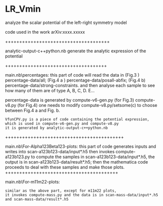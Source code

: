 # LR_Vmin
analyze the scalar potential of the left-right symmetry model


code used in the work arXiv:xxxx.xxxxx

+++++++++++++++++++++++++++++++++++++

analytic-output-c++python.nb generate the analytic expression of the potential

++++++++++++++++++++++++++++++++++++

main.nb\percentages:
	this part of code will
	read the data in 
	(Fig.3 ) percentage-data/all;
	(Fig.4 a ) percentage-data/posall-abfix;
	(Fig.4 b) percentage-data/strong-constraints.
	and then analyse each sample to see how many of them are of type A, B, C, D. E...
	
percentage-data is generated by
	compute-v6-gen.py (for Fig.3)
	compute-v8.py (for Fig.4)
		one needs to modify compute-v8.py/setsome(c) to choose between Fig.4 a  and Fig. b.
	
	VfunCPV.py is a piece of code containing the potential expression, which is used in compute-v6-gen.py and compute-v8.py 
	it is generated by analytic-output-c++python.nb
	
++++++++++++++++++++++++++++++++++++++++++

main.nb\For-Alpha123Beta123-plots:
	this part of code generates inputs and writes into scan-a123b123-data/input*.h5 
	then invokes compute-a123b123.py to compute the samples in scan-a123b123-data/input*.h5, the output is in scan-a123b123-data/result*.h5;
	then the mathematica code proceeds to deal with these samples and make those plots.
++++++++++++++++++++++++++++++++++++++++

main.nb\For-m11m22-plots:

	similar as the above part, except for m11m22 plots,
	it invokes compute-mass.py and the data is in scan-mass-data/input*.h5 and scan-mass-data/result*.h5 

